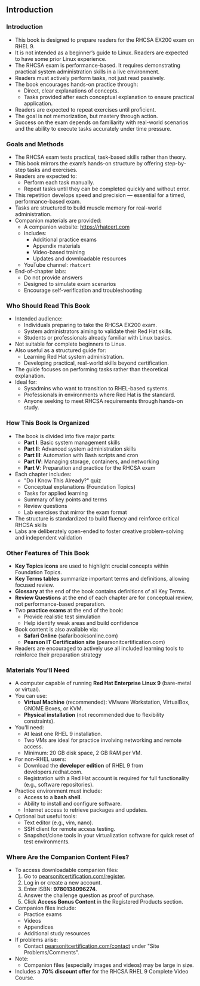 ## Introduction

### Introduction

- This book is designed to prepare readers for the RHCSA EX200 exam on RHEL 9.
- It is not intended as a beginner’s guide to Linux. Readers are expected to have some prior Linux experience.
- The RHCSA exam is performance-based. It requires demonstrating practical system administration skills in a live environment.
- Readers must actively perform tasks, not just read passively.
- The book encourages hands-on practice through:
  - Direct, clear explanations of concepts.
  - Tasks provided after each conceptual explanation to ensure practical application.
- Readers are expected to repeat exercises until proficient.
- The goal is not memorization, but mastery through action.
- Success on the exam depends on familiarity with real-world scenarios and the ability to execute tasks accurately under time pressure.

### Goals and Methods

- The RHCSA exam tests practical, task-based skills rather than theory.
- This book mirrors the exam’s hands-on structure by offering step-by-step tasks and exercises.
- Readers are expected to:
  - Perform each task manually.
  - Repeat tasks until they can be completed quickly and without error.
- This repetition develops speed and precision — essential for a timed, performance-based exam.
- Tasks are structured to build muscle memory for real-world administration.
- Companion materials are provided:
  - A companion website: https://rhatcert.com
  - Includes:
    - Additional practice exams
    - Appendix materials
    - Video-based training
    - Updates and downloadable resources
  - YouTube channel: `rhatcert`
- End-of-chapter labs:
  - Do not provide answers
  - Designed to simulate exam scenarios
  - Encourage self-verification and troubleshooting

### Who Should Read This Book

- Intended audience:
  - Individuals preparing to take the RHCSA EX200 exam.
  - System administrators aiming to validate their Red Hat skills.
  - Students or professionals already familiar with Linux basics.
- Not suitable for complete beginners to Linux.
- Also useful as a structured guide for:
  - Learning Red Hat system administration.
  - Developing practical, real-world skills beyond certification.
- The guide focuses on performing tasks rather than theoretical explanation.
- Ideal for:
  - Sysadmins who want to transition to RHEL-based systems.
  - Professionals in environments where Red Hat is the standard.
  - Anyone seeking to meet RHCSA requirements through hands-on study.

### How This Book Is Organized

- The book is divided into five major parts:
  - **Part I**: Basic system management skills
  - **Part II**: Advanced system administration skills
  - **Part III**: Automation with Bash scripts and cron
  - **Part IV**: Managing storage, containers, and networking
  - **Part V**: Preparation and practice for the RHCSA exam
- Each chapter includes:
  - "Do I Know This Already?" quiz
  - Conceptual explanations (Foundation Topics)
  - Tasks for applied learning
  - Summary of key points and terms
  - Review questions
  - Lab exercises that mirror the exam format
- The structure is standardized to build fluency and reinforce critical RHCSA skills
- Labs are deliberately open-ended to foster creative problem-solving and independent validation

### Other Features of This Book

- **Key Topics icons** are used to highlight crucial concepts within Foundation Topics.
- **Key Terms tables** summarize important terms and definitions, allowing focused review.
- **Glossary** at the end of the book contains definitions of all Key Terms.
- **Review Questions** at the end of each chapter are for conceptual review, not performance-based preparation.
- Two **practice exams** at the end of the book:
  - Provide realistic test simulation
  - Help identify weak areas and build confidence
- Book content is also available via:
  - **Safari Online** (safaribooksonline.com)
  - **Pearson IT Certification site** (pearsonitcertification.com)
- Readers are encouraged to actively use all included learning tools to reinforce their preparation strategy

### Materials You'll Need

- A computer capable of running **Red Hat Enterprise Linux 9** (bare-metal or virtual).
- You can use:
  - **Virtual Machine** (recommended): VMware Workstation, VirtualBox, GNOME Boxes, or KVM.
  - **Physical installation** (not recommended due to flexibility constraints).
- You'll need:
  - At least one RHEL 9 installation.
  - Two VMs are ideal for practice involving networking and remote access.
  - Minimum: 20 GB disk space, 2 GB RAM per VM.
- For non-RHEL users:
  - Download the **developer edition** of RHEL 9 from developers.redhat.com.
  - Registration with a Red Hat account is required for full functionality (e.g., software repositories).
- Practice environment must include:
  - Access to a **bash shell**.
  - Ability to install and configure software.
  - Internet access to retrieve packages and updates.
- Optional but useful tools:
  - Text editor (e.g., vim, nano).
  - SSH client for remote access testing.
  - Snapshot/clone tools in your virtualization software for quick reset of test environments.

### Where Are the Companion Content Files?

- To access downloadable companion files:
  1. Go to [pearsonitcertification.com/register](http://www.pearsonitcertification.com/register).
  2. Log in or create a new account.
  3. Enter ISBN: **9780138096274**.
  4. Answer the challenge question as proof of purchase.
  5. Click **Access Bonus Content** in the Registered Products section.
- Companion files include:
  - Practice exams
  - Videos
  - Appendices
  - Additional study resources
- If problems arise:
  - Contact [pearsonitcertification.com/contact](http://www.pearsonitcertification.com/contact) under "Site Problems/Comments".
- Note:
  - Companion files (especially images and videos) may be large in size.
- Includes a **70% discount offer** for the RHCSA RHEL 9 Complete Video Course.

